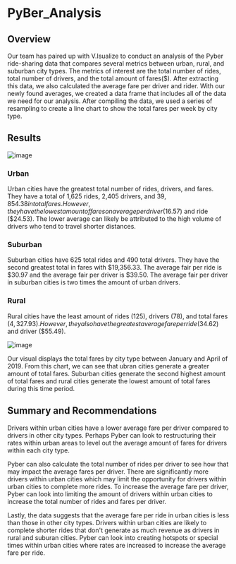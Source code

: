 # PyBer_Analysis

## Overview
Our team has paired up with V.Isualize to conduct an analysis of the Pyber ride-sharing data that compares several metrics between urban, rural, and suburban city types. The metrics of interest are the total number of rides, total number of drivers, and the total amount of fares($). After extracting this data, we also calculated the average fare per driver and rider. With our newly found averages, we created a data frame that includes all of the data we need for our analysis. After compiling the data, we used a series of resampling to create a line chart to show the total fares per week by city type. 

## Results

![image](https://user-images.githubusercontent.com/107777321/194694592-12df7fa7-cd4a-4d58-a93a-7433624485f9.png)

### Urban
Urban cities have the greatest total number of rides, drivers, and fares. They have a total of 1,625 rides, 2,405 drivers, and $39,854.38 in total fares. However, they have the lowest amount of fares on average per driver ($16.57) and ride ($24.53). The lower average can likely be attributed to the high volume of drivers who tend to travel shorter distances.

### Suburban
Suburban cities have 625 total rides and 490 total drivers. They have the second greatest total in fares with $19,356.33. The average fair per ride is $30.97 and the average fair per driver is $39.50. The average fair per driver in suburban cities is two times the amount of urban drivers.

### Rural
Rural cities have the least amount of rides (125), drivers (78), and total fares ($4,327.93). However, they also have the greatest average fare per ride ($34.62) and driver ($55.49).

![image](https://user-images.githubusercontent.com/107777321/194694663-7979b25b-a501-4e78-8daa-a4559fad843e.png)

Our visual displays the total fares by city type between January and April of 2019. From this chart, we can see that ubran cities generate a greater amount of total fares. Suburban cities generate the second highest amount of total fares and rural cities generate the lowest amount of total fares during this time period.

## Summary and Recommendations
Drivers within urban cities have a lower average fare per driver compared to drivers in other city types. Perhaps Pyber can look to restructuring their rates within urban areas to level out the average amount of fares for drivers within each city type.

Pyber can also calculate the total number of rides per driver to see how that may impact the average fares per driver. There are significantly more drivers within urban cities which may limit the opportunity for drivers within urban cities to complete more rides. To increase the average fare per driver, Pyber can look into limiting the amount of drivers within urban cities to increase the total number of rides and fares per driver.

Lastly, the data suggests that the average fare per ride in urban cities is less than those in other city types. Drivers within urban cities are likely to complete shorter rides that don't generate as much revenue as drivers in rural and suburan cities. Pyber can look into creating hotspots or special times within urban cities where rates are increased to increase the average fare per ride.
